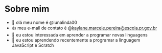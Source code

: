 # Sobre mim
- 👋 olá meu nome é @lunalinda00
- :+1: meu e-mail de contato é @kaylane.marcele.pereira@escola.pr.gov.br
- 👀 eu estou interessada em aprender a programar novas linguagens 
- 🌱 eu estou aprendendo recentemente a programar a linguagem JavaScript e Scratch


<!---
lunalinda00/lunalinda00 is a ✨ special ✨ repository because its `README.md` (this file) appears on your GitHub profile.
You can click the Preview link to take a look at your changes.
--->
